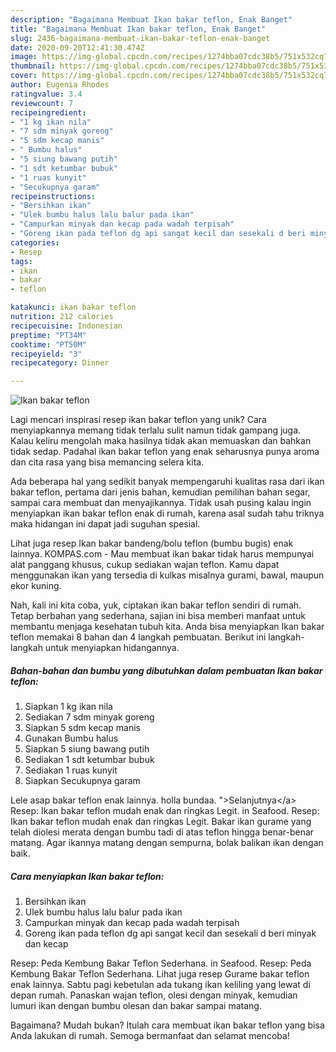```yaml
---
description: "Bagaimana Membuat Ikan bakar teflon, Enak Banget"
title: "Bagaimana Membuat Ikan bakar teflon, Enak Banget"
slug: 2436-bagaimana-membuat-ikan-bakar-teflon-enak-banget
date: 2020-09-20T12:41:30.474Z
image: https://img-global.cpcdn.com/recipes/1274bba07cdc38b5/751x532cq70/ikan-bakar-teflon-foto-resep-utama.jpg
thumbnail: https://img-global.cpcdn.com/recipes/1274bba07cdc38b5/751x532cq70/ikan-bakar-teflon-foto-resep-utama.jpg
cover: https://img-global.cpcdn.com/recipes/1274bba07cdc38b5/751x532cq70/ikan-bakar-teflon-foto-resep-utama.jpg
author: Eugenia Rhodes
ratingvalue: 3.4
reviewcount: 7
recipeingredient:
- "1 kg ikan nila"
- "7 sdm minyak goreng"
- "5 sdm kecap manis"
- " Bumbu halus"
- "5 siung bawang putih"
- "1 sdt ketumbar bubuk"
- "1 ruas kunyit"
- "Secukupnya garam"
recipeinstructions:
- "Bersihkan ikan"
- "Ulek bumbu halus lalu balur pada ikan"
- "Campurkan minyak dan kecap pada wadah terpisah"
- "Goreng ikan pada teflon dg api sangat kecil dan sesekali d beri minyak dan kecap"
categories:
- Resep
tags:
- ikan
- bakar
- teflon

katakunci: ikan bakar teflon 
nutrition: 212 calories
recipecuisine: Indonesian
preptime: "PT34M"
cooktime: "PT50M"
recipeyield: "3"
recipecategory: Dinner

---
```



![Ikan bakar teflon](https://img-global.cpcdn.com/recipes/1274bba07cdc38b5/751x532cq70/ikan-bakar-teflon-foto-resep-utama.jpg)

Lagi mencari inspirasi resep ikan bakar teflon yang unik? Cara menyiapkannya memang tidak terlalu sulit namun tidak gampang juga. Kalau keliru mengolah maka hasilnya tidak akan memuaskan dan bahkan tidak sedap. Padahal ikan bakar teflon yang enak seharusnya punya aroma dan cita rasa yang bisa memancing selera kita.

Ada beberapa hal yang sedikit banyak mempengaruhi kualitas rasa dari ikan bakar teflon, pertama dari jenis bahan, kemudian pemilihan bahan segar, sampai cara membuat dan menyajikannya. Tidak usah pusing kalau ingin menyiapkan ikan bakar teflon enak di rumah, karena asal sudah tahu triknya maka hidangan ini dapat jadi suguhan spesial.

Lihat juga resep Ikan bakar bandeng/bolu teflon (bumbu bugis) enak lainnya. KOMPAS.com - Mau membuat ikan bakar tidak harus mempunyai alat panggang khusus, cukup sediakan wajan teflon. Kamu dapat menggunakan ikan yang tersedia di kulkas misalnya gurami, bawal, maupun ekor kuning.


Nah, kali ini kita coba, yuk, ciptakan ikan bakar teflon sendiri di rumah. Tetap berbahan yang sederhana, sajian ini bisa memberi manfaat untuk membantu menjaga kesehatan tubuh kita. Anda bisa menyiapkan Ikan bakar teflon memakai 8 bahan dan 4 langkah pembuatan. Berikut ini langkah-langkah untuk menyiapkan hidangannya.

<!--inarticleads1-->

##### Bahan-bahan dan bumbu yang dibutuhkan dalam pembuatan Ikan bakar teflon:

1. Siapkan 1 kg ikan nila
1. Sediakan 7 sdm minyak goreng
1. Siapkan 5 sdm kecap manis
1. Gunakan  Bumbu halus
1. Siapkan 5 siung bawang putih
1. Sediakan 1 sdt ketumbar bubuk
1. Sediakan 1 ruas kunyit
1. Siapkan Secukupnya garam


Lele asap bakar teflon enak lainnya. holla bundaa. &#34;&gt;Selanjutnya&lt;/a&gt; Resep: Ikan bakar teflon mudah enak dan ringkas Legit. in Seafood. Resep: Ikan bakar teflon mudah enak dan ringkas Legit. Bakar ikan gurame yang telah diolesi merata dengan bumbu tadi di atas teflon hingga benar-benar matang. Agar ikannya matang dengan sempurna, bolak balikan ikan dengan baik. 

<!--inarticleads2-->

##### Cara menyiapkan Ikan bakar teflon:

1. Bersihkan ikan
1. Ulek bumbu halus lalu balur pada ikan
1. Campurkan minyak dan kecap pada wadah terpisah
1. Goreng ikan pada teflon dg api sangat kecil dan sesekali d beri minyak dan kecap


Resep: Peda Kembung Bakar Teflon Sederhana. in Seafood. Resep: Peda Kembung Bakar Teflon Sederhana. Lihat juga resep Gurame bakar teflon enak lainnya. Sabtu pagi kebetulan ada tukang ikan keliling yang lewat di depan rumah. Panaskan wajan teflon, olesi dengan minyak, kemudian lumuri ikan dengan bumbu olesan dan bakar sampai matang. 

Bagaimana? Mudah bukan? Itulah cara membuat ikan bakar teflon yang bisa Anda lakukan di rumah. Semoga bermanfaat dan selamat mencoba!

